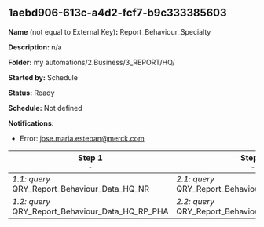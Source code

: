 ## 1aebd906-613c-a4d2-fcf7-b9c333385603

**Name** (not equal to External Key)**:** Report_Behaviour_Specialty

**Description:** n/a

**Folder:** my automations/2.Business/3_REPORT/HQ/

**Started by:** Schedule

**Status:** Ready

**Schedule:** Not defined

**Notifications:**

* Error: jose.maria.esteban@merck.com

| Step 1<br>_<small>-</small>_ | Step 2<br>_<small>-</small>_ |
| --- | --- |
| _1.1: query_<br>QRY_Report_Behaviour_Data_HQ_NR | _2.1: query_<br>QRY_Report_Behaviour_Data_HQ_PHAHP |
| _1.2: query_<br>QRY_Report_Behaviour_Data_HQ_RP_PHA | _2.2: query_<br>QRY_Report_Behaviour_Data_HQ_PIN |
